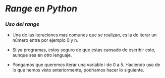# **_Range en Python_**

### **_Uso del range_**

- Una de las iteraciones mas comunes que se realizan, es la de iterar un número entre por ejemplo 0 y n.
  
- Si ya programas, estoy seguro de que estas cansado de escribir esto, aunque sea en otro lenguaje.
  
- Pongamos que queremos iterar una variable i de 0 a 5. Haciendo uso de lo que hemos visto anteriormente, podríamos hacer lo siguiente.
